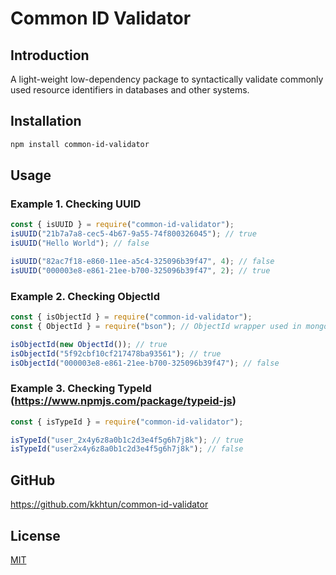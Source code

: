 # Common ID Validator

## Introduction

A light-weight low-dependency package to syntactically validate commonly used resource identifiers in databases and other systems.

## Installation

```sh
npm install common-id-validator
```

## Usage

### Example 1. Checking UUID

```js
const { isUUID } = require("common-id-validator");
isUUID("21b7a7a8-cec5-4b67-9a55-74f800326045"); // true
isUUID("Hello World"); // false

isUUID("82ac7f18-e860-11ee-a5c4-325096b39f47", 4); // false
isUUID("000003e8-e861-21ee-b700-325096b39f47", 2); // true
```

### Example 2. Checking ObjectId

```js
const { isObjectId } = require("common-id-validator");
const { ObjectId } = require("bson"); // ObjectId wrapper used in mongoDB adapter

isObjectId(new ObjectId()); // true
isObjectId("5f92cbf10cf217478ba93561"); // true
isObjectId("000003e8-e861-21ee-b700-325096b39f47"); // false
```

### Example 3. Checking TypeId (https://www.npmjs.com/package/typeid-js)

```js
const { isTypeId } = require("common-id-validator");

isTypeId("user_2x4y6z8a0b1c2d3e4f5g6h7j8k"); // true
isTypeId("user2x4y6z8a0b1c2d3e4f5g6h7j8k"); // false
```

## GitHub

https://github.com/kkhtun/common-id-validator

## License

[MIT](https://github.com/kkhtun/common-id-validator/blob/main/LICENSE)
